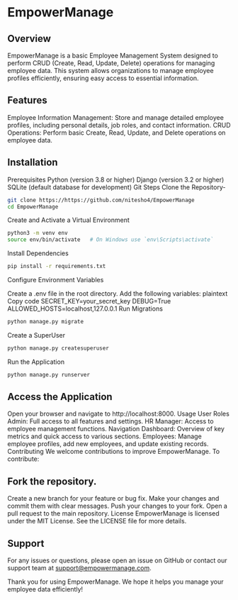 # EmpowerManage
## Overview
EmpowerManage is a basic Employee Management System designed to perform CRUD (Create, Read, Update, Delete) operations for managing employee data. This system allows organizations to manage employee profiles efficiently, ensuring easy access to essential information.

## Features
Employee Information Management: Store and manage detailed employee profiles, including personal details, job roles, and contact information.
CRUD Operations: Perform basic Create, Read, Update, and Delete operations on employee data.
## Installation
Prerequisites
Python (version 3.8 or higher)
Django (version 3.2 or higher)
SQLite (default database for development)
Git
Steps
Clone the Repository-

```bash
git clone https://https://github.com/nitesho4/EmpowerManage
cd EmpowerManage
```
Create and Activate a Virtual Environment

```bash
python3 -m venv env
source env/bin/activate   # On Windows use `env\Scripts\activate`
```
Install Dependencies

```bash
pip install -r requirements.txt
```
Configure Environment Variables

Create a .env file in the root directory.
Add the following variables:
plaintext
Copy code
SECRET_KEY=your_secret_key
DEBUG=True
ALLOWED_HOSTS=localhost,127.0.0.1
Run Migrations

```bash
python manage.py migrate
```
Create a SuperUser

```bash
python manage.py createsuperuser
```
Run the Application

```bash
python manage.py runserver
```
## Access the Application

Open your browser and navigate to http://localhost:8000.
Usage
User Roles
Admin: Full access to all features and settings.
HR Manager: Access to employee management functions.
Navigation
Dashboard: Overview of key metrics and quick access to various sections.
Employees: Manage employee profiles, add new employees, and update existing records.
Contributing
We welcome contributions to improve EmpowerManage. To contribute:

## Fork the repository.
Create a new branch for your feature or bug fix.
Make your changes and commit them with clear messages.
Push your changes to your fork.
Open a pull request to the main repository.
License
EmpowerManage is licensed under the MIT License. See the LICENSE file for more details.

## Support
For any issues or questions, please open an issue on GitHub or contact our support team at support@empowermanage.com.

Thank you for using EmpowerManage. We hope it helps you manage your employee data efficiently!








